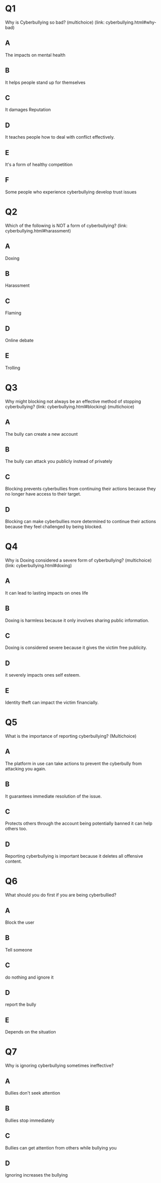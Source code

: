 # Q1

Why is Cyberbullying so bad?
(multichoice)
(link: cyberbullying.html#why-bad)

## A

The impacts on mental health

## B

It helps people stand up for themselves

## C

It damages Reputation

## D

It teaches people how to deal with conflict effectively.

## E

It's a form of healthy competition

## F

Some people who experience cyberbullying develop trust issues



# Q2

Which of the following is NOT a form of cyberbullying?
(link: cyberbullying.html#harassment)

## A

Doxing

## B

Harassment

## C

Flaming

## D

Online debate

## E

Trolling

# Q3

Why might blocking not always be an effective method of stopping cyberbullying?
(link: cyberbullying.html#blocking)
(multichoice)

## A

The bully can create a new account

## B

The bully can attack you publicly instead of privately

## C

Blocking prevents cyberbullies from continuing their actions because they no longer have access to their target.

## D

Blocking can make cyberbullies more determined to continue their actions because they feel challenged by being blocked.


# Q4

Why is Doxing considered a severe form of cyberbullying?
(multichoice)
(link: cyberbullying.html#doxing)

## A

It can lead to lasting impacts on ones life

## B

Doxing is harmless because it only involves sharing public information.

## C

Doxing is considered severe because it gives the victim free publicity.

## D

it severely impacts ones self esteem.

## E

Identity theft can impact the victim financially.


# Q5

What is the importance of reporting cyberbullying?
(Multichoice)

## A

The platform in use can take actions to prevent the cyberbully from attacking you again.

## B

It guarantees immediate resolution of the issue.

## C

Protects others through the account being potentially banned it can help others too.

## D

Reporting cyberbullying is important because it deletes all offensive content.


# Q6

What should you do first if you are being cyberbullied?

## A

Block the user

## B

Tell someone

## C

do nothing and ignore it

## D

report the bully

## E

Depends on the situation

# Q7

Why is ignoring cyberbullying sometimes ineffective?

## A 

Bullies don't seek attention

## B

Bullies stop immediately

## C

Bullies can get attention from others while bullying you

## D

Ignoring increases the bullying
